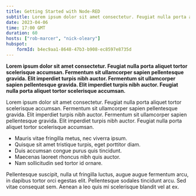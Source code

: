 ```yaml
---
title: Getting Started with Node-RED
subtitle: Lorem ipsum dolor sit amet consectetur. Feugiat nulla porta aliquet tortor scelerisque accumsan
date: 2023-04-06
time: 17:00 GMT
duration: 60
hosts: ["rob-marcer", "nick-oleary"]
hubspot:
    formId: b4ec9aa1-8648-47b3-b908-ec8597e8735d
---
```


**Lorem ipsum dolor sit amet consectetur. Feugiat nulla porta aliquet tortor scelerisque accumsan. Fermentum sit ullamcorper sapien pellentesque gravida.
Elit imperdiet turpis nibh auctor. Fermentum sit ullamcorper sapien pellentesque gravida. Elit imperdiet turpis nibh auctor. Feugiat nulla porta aliquet tortor scelerisque accumsan.**

<!--more-->

Lorem ipsum dolor sit amet consectetur. Feugiat nulla porta aliquet tortor scelerisque accumsan. Fermentum sit ullamcorper sapien pellentesque gravida.
Elit imperdiet turpis nibh auctor. Fermentum sit ullamcorper sapien pellentesque gravida. Elit imperdiet turpis nibh auctor. Feugiat nulla porta aliquet tortor scelerisque accumsan.

- Mauris vitae fringilla metus, nec viverra ipsum. 
- Quisque sit amet tristique turpis, eget porttitor diam.
- Duis accumsan congue purus quis tincidunt.
- Maecenas laoreet rhoncus nibh quis auctor. 
- Nam sollicitudin sed tortor id ornare.

Pellentesque suscipit, nulla ut fringilla luctus, augue augue fermentum arcu, in dapibus tortor orci egestas elit. Pellentesque sodales tincidunt arcu.
Sed vitae consequat sem. Aenean a leo quis mi scelerisque blandit vel at ex.

